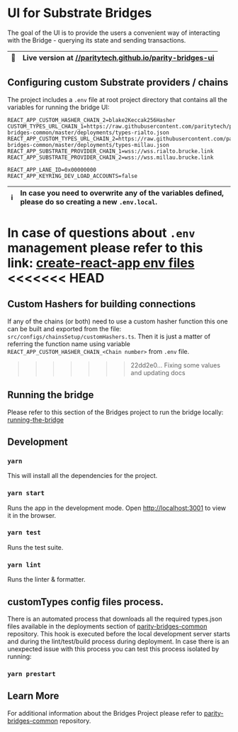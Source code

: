 # UI for Substrate Bridges

The goal of the UI is to provide the users a convenient way of interacting with the Bridge - querying its state and sending transactions.

| 🚀  | Live version at [//paritytech.github.io/parity-bridges-ui](https://paritytech.github.io/parity-bridges-ui) |
| --- | :--------------------------------------------------------------------------------------------------------- |

## Configuring custom Substrate providers / chains

The project includes a `.env` file at root project directory that contains all the variables for running the bridge UI:

```
REACT_APP_CUSTOM_HASHER_CHAIN_2=blake2Keccak256Hasher
CUSTOM_TYPES_URL_CHAIN_1=https://raw.githubusercontent.com/paritytech/parity-bridges-common/master/deployments/types-rialto.json
REACT_APP_CUSTOM_TYPES_URL_CHAIN_2=https://raw.githubusercontent.com/paritytech/parity-bridges-common/master/deployments/types-millau.json
REACT_APP_SUBSTRATE_PROVIDER_CHAIN_1=wss://wss.rialto.brucke.link
REACT_APP_SUBSTRATE_PROVIDER_CHAIN_2=wss://wss.millau.brucke.link

REACT_APP_LANE_ID=0x00000000
REACT_APP_KEYRING_DEV_LOAD_ACCOUNTS=false
```

| ℹ️  | In case you need to overwrite any of the variables defined, please do so creating a new `.env.local`. |
| --- | :---------------------------------------------------------------------------------------------------- |

In case of questions about `.env` management please refer to this link: [create-react-app env files](https://create-react-app.dev/docs/adding-custom-environment-variables/#what-other-env-files-can-be-used)
<<<<<<< HEAD
=======

## Custom Hashers for building connections

If any of the chains (or both) need to use a custom hasher function this one can be built and exported from the file: `src/configs/chainsSetup/customHashers.ts`. Then it is just a matter of referring the function name using variable `REACT_APP_CUSTOM_HASHER_CHAIN_<Chain number>` from `.env` file.
>>>>>>> 22dd2e0... Fixing some values and updating docs

## Running the bridge

Please refer to this section of the Bridges project to run the bridge locally: [running-the-bridge](https://github.com/paritytech/parity-bridges-common#running-the-bridge)

## Development

### `yarn`

This will install all the dependencies for the project.

### `yarn start`

Runs the app in the development mode. Open [http://localhost:3001](http://localhost:3001) to view it in the browser.

### `yarn test`

Runs the test suite.

### `yarn lint`

Runs the linter & formatter.

## customTypes config files process.

There is an automated process that downloads all the required types<CHAIN>.json files available in the deployments section of [parity-bridges-common](https://github.com/paritytech/parity-bridges-common/tree/master/deployments) repository.
This hook is executed before the local development server starts and during the lint/test/build process during deployment.
In case there is an unexpected issue with this process you can test this process isolated by running:

### `yarn prestart`

## Learn More

For additional information about the Bridges Project please refer to [parity-bridges-common](https://github.com/paritytech/parity-bridges-common) repository.
